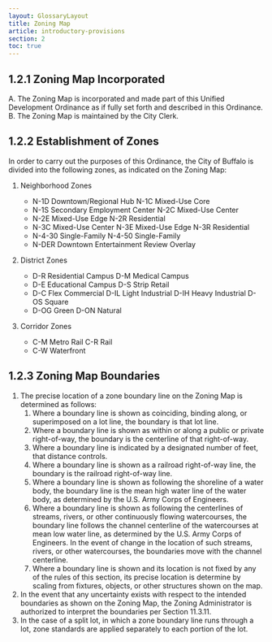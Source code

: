 ```yaml
---
layout: GlossaryLayout
title: Zoning Map
article: introductory-provisions
section: 2
toc: true
---
```


## 1.2.1 Zoning Map Incorporated

A. The Zoning Map is incorporated and made part of this Unified Development Ordinance as if fully set forth and described in this Ordinance.
B. The Zoning Map is maintained by the City Clerk.

## 1.2.2 Establishment of Zones

In order to carry out the purposes of this Ordinance, the City of Buffalo is divided into the following zones, as indicated on the Zoning Map:

1. Neighborhood Zones

   - N-1D Downtown/Regional Hub N-1C Mixed-Use Core
   - N-1S Secondary Employment Center N-2C Mixed-Use Center
   - N-2E Mixed-Use Edge N-2R Residential
   - N-3C Mixed-Use Center N-3E Mixed-Use Edge N-3R Residential
   - N-4-30 Single-Family N-4-50 Single-Family
   - N-DER Downtown Entertainment Review Overlay

2. District Zones
   - D-R Residential Campus D-M Medical Campus
   - D-E Educational Campus D-S Strip Retail
   - D-C Flex Commercial D-IL Light Industrial D-IH Heavy Industrial D-OS Square
   - D-OG Green D-ON Natural
3. Corridor Zones
   - C-M Metro Rail C-R Rail
   - C-W Waterfront

## 1.2.3 Zoning Map Boundaries

1. The precise location of a zone boundary line on the Zoning Map is determined as follows:
   1. Where a boundary line is shown as coinciding, binding along, or superimposed on a lot line, the boundary is that lot line.
   2. Where a boundary line is shown as within or along a public or private right-of-way, the boundary is the centerline of that right-of-way.
   3. Where a boundary line is indicated by a designated number of feet, that distance controls.
   4. Where a boundary line is shown as a railroad right-of-way line, the boundary is the railroad right-of-way line.
   5. Where a boundary line is shown as following the shoreline of a water body, the boundary line is the mean high water line of the water body, as determined by the U.S. Army Corps of Engineers.
   6. Where a boundary line is shown as following the centerlines of streams, rivers, or other continuously flowing watercourses, the boundary line follows the channel centerline of the watercourses at mean low water line, as determined by the U.S. Army Corps of Engineers. In the event of change in the location of such streams, rivers, or other watercourses, the boundaries move with the channel centerline.
   7. Where a boundary line is shown and its location is not fixed by any of the rules of this section, its precise location is determine by scaling from fixtures, objects, or other structures shown on the map.
2. In the event that any uncertainty exists with respect to the intended boundaries as shown on the Zoning Map, the Zoning Administrator is
   authorized to interpret the boundaries per Section 11.3.11.
3. In the case of a split lot, in which a zone boundary line runs through a lot, zone standards are applied separately to each portion of the lot.
